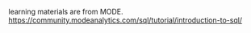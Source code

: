 learning materials are from MODE.
https://community.modeanalytics.com/sql/tutorial/introduction-to-sql/